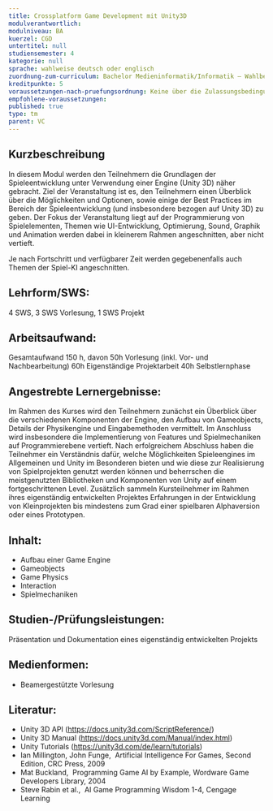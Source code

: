 ```yaml
---
title: Crossplatform Game Development mit Unity3D
modulverantwortlich: 
modulniveau: BA
kuerzel: CGD
untertitel: null
studiensemester: 4
kategorie: null
sprache: wahlweise deutsch oder englisch
zuordnung-zum-curriculum: Bachelor Medieninformatik/Informatik – Wahlbereich
kreditpunkte: 5
voraussetzungen-nach-pruefungsordnung: Keine über die Zulassungsbedingungen hinausgehenden Voraussetzungen
empfohlene-voraussetzungen: 
published: true
type: tm
parent: VC
---
```


## Kurzbeschreibung
In diesem Modul werden den Teilnehmern die Grundlagen der Spieleentwicklung unter Verwendung einer Engine (Unity 3D) näher gebracht. Ziel der Veranstaltung ist es, den Teilnehmern einen Überblick über die Möglichkeiten und Optionen, sowie einige der Best Practices im Bereich der Spieleentwicklung (und insbesondere bezogen auf Unity 3D) zu geben. Der Fokus der Veranstaltung liegt auf der Programmierung von Spielelementen, Themen wie UI-Entwicklung, Optimierung, Sound, Graphik und Animation werden dabei in kleinerem Rahmen angeschnitten, aber nicht vertieft.

Je nach Fortschritt und verfügbarer Zeit werden gegebenenfalls auch Themen der Spiel-KI angeschnitten.

## Lehrform/SWS: 
4 SWS, 3 SWS Vorlesung, 1 SWS Projekt

## Arbeitsaufwand: 
Gesamtaufwand 150 h, davon
50h Vorlesung (inkl. Vor- und Nachbearbeitung)
60h Eigenständige Projektarbeit
40h Selbstlernphase

## Angestrebte Lernergebnisse:
Im Rahmen des Kurses wird den Teilnehmern zunächst ein Überblick über die verschiedenen Komponenten der Engine, den Aufbau von Gameobjects, Details der Physikengine und Eingabemethoden vermittelt. Im Anschluss wird insbesondere die Implementierung von Features und Spielmechaniken auf Programmierebene vertieft. Nach erfolgreichem Abschluss haben die Teilnehmer ein Verständnis dafür, welche Möglichkeiten Spieleengines im Allgemeinen und Unity im Besonderen bieten und wie diese zur Realisierung von Spielprojekten genutzt werden können und beherrschen die meistgenutzten Bibliotheken und Komponenten von Unity auf einem fortgeschrittenen Level. Zusätzlich sammeln Kursteilnehmer im Rahmen ihres eigenständig entwickelten Projektes Erfahrungen in der Entwicklung von Kleinprojekten bis mindestens zum Grad einer spielbaren Alphaversion oder eines Prototypen.

## Inhalt:
- Aufbau einer Game Engine
- Gameobjects
- Game Physics
- Interaction
- Spielmechaniken

## Studien-/Prüfungsleistungen:
Präsentation und Dokumentation eines eigenständig entwickelten Projekts

## Medienformen:
- Beamergestützte Vorlesung

## Literatur:
- Unity 3D API (https://docs.unity3d.com/ScriptReference/)
- Unity 3D Manual (https://docs.unity3d.com/Manual/index.html)
- Unity Tutorials (https://unity3d.com/de/learn/tutorials)
- Ian Millington, John Funge,  Artificial Intelligence For Games, Second Edition, CRC Press, 2009
- Mat Buckland,  Programming Game AI by Example, Wordware Game Developers Library, 2004
- Steve Rabin et al.,  AI Game Programming Wisdom 1-4, Cengage Learning
